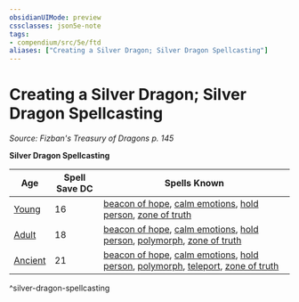 ```yaml
---
obsidianUIMode: preview
cssclasses: json5e-note
tags:
- compendium/src/5e/ftd
aliases: ["Creating a Silver Dragon; Silver Dragon Spellcasting"]
---
```

# Creating a Silver Dragon; Silver Dragon Spellcasting
*Source: Fizban's Treasury of Dragons p. 145* 

**Silver Dragon Spellcasting**

| Age | Spell Save DC | Spells Known |
|-----|---------------|--------------|
| [Young](/2-Mechanics/CLI/bestiary/dragon/young-silver-dragon.md) | 16 | [beacon of hope](/2-Mechanics/CLI/spells/beacon-of-hope.md), [calm emotions](/2-Mechanics/CLI/spells/calm-emotions.md), [hold person](/2-Mechanics/CLI/spells/hold-person.md), [zone of truth](/2-Mechanics/CLI/spells/zone-of-truth.md) |
| [Adult](/2-Mechanics/CLI/bestiary/dragon/adult-silver-dragon.md) | 18 | [beacon of hope](/2-Mechanics/CLI/spells/beacon-of-hope.md), [calm emotions](/2-Mechanics/CLI/spells/calm-emotions.md), [hold person](/2-Mechanics/CLI/spells/hold-person.md), [polymorph](/2-Mechanics/CLI/spells/polymorph.md), [zone of truth](/2-Mechanics/CLI/spells/zone-of-truth.md) |
| [Ancient](/2-Mechanics/CLI/bestiary/dragon/ancient-silver-dragon.md) | 21 | [beacon of hope](/2-Mechanics/CLI/spells/beacon-of-hope.md), [calm emotions](/2-Mechanics/CLI/spells/calm-emotions.md), [hold person](/2-Mechanics/CLI/spells/hold-person.md), [polymorph](/2-Mechanics/CLI/spells/polymorph.md), [teleport](/2-Mechanics/CLI/spells/teleport.md), [zone of truth](/2-Mechanics/CLI/spells/zone-of-truth.md) |
^silver-dragon-spellcasting